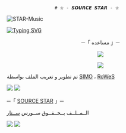                       # ⛥ - 𝙎𝙊𝙐𝙍𝘾𝙀 𝙎𝙏𝘼𝙍 - ⛥
               
![STAR-Music](https://telegra.ph/file/d97a20b33c640fe80591c.jpg)

[![Typing SVG](https://readme-typing-svg.herokuapp.com/?lines=اهلاً+بيك+في+ستار+ميوزك)](https://github.com/FM8Y/STAR-Music)

<p align="center">
    ─「 مساعده 」─
</p>

</h3>
<p align="center">
<a href="https://t.me/SUPP0RT_STAR"><img src="https://img.shields.io/badge/-جروب%20المساعده-blue.svg?style=for-the-badge&logo=Telegram"></a>
</p>
<p align="center">
<a href="https://t.me/S0URCE_STAR"><img src="https://img.shields.io/badge/-قناة%20المساعده-blue.svg?style=for-the-badge&logo=Telegram"></a>
</p>

تم تطوير و تعريب الملف بواسطة [SIMO](https://t.me/DaRrKNneSs_1) ، [RoWeS](https://t.me/R7_OX)

<img src="https://user-images.githubusercontent.com/73097560/115834477-dbab4500-a447-11eb-908a-139a6edaec5c.gif"> <img src="https://user-images.githubusercontent.com/73097560/115834477-dbab4500-a447-11eb-908a-139a6edaec5c.gif">




─「 [SOURCE STAR](https://t.me/S0URCE_STAR) 」─ 


  الــمــلــف بــحــقــوق ســورس [ســتار](https://t.me/S0URCE_STAR)

<img src="https://user-images.githubusercontent.com/73097560/115834477-dbab4500-a447-11eb-908a-139a6edaec5c.gif"> <img src="https://user-images.githubusercontent.com/73097560/115834477-dbab4500-a447-11eb-908a-139a6edaec5c.gif">

